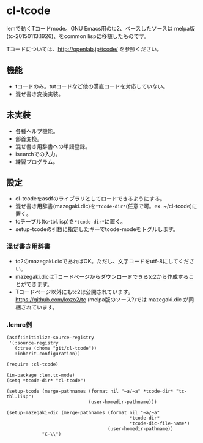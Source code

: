 # cl-tcode
lemで動くTコードmode。GNU Emacs用のtc2、ベースしたソースは melpa版(tc-20150113.1926)、をcommon lispに移植したものです。

Tコードについては、http://openlab.jp/tcode/ を参照ください。

## 機能
* tコードのみ。tutコードなど他の漢直コードを対応していない。
* 混ぜ書き変換実装。

## 未実装
* 各種ヘルプ機能。
* 部首変換。
* 混ぜ書き用辞書への単語登録。
* isearchでの入力。
* 練習プログラム。

## 設定
* cl-tcodeをasdfのライブラリとしてロードできるようにする。
* 混ぜ書き用辞書(mazegaki.dic)を`*tcode-dir*`(任意で可。ex. ~/cl-tcode)に置く。
* tcテーブル(tc-tbl.lisp)を`*tcode-dir*`に置く。
* setup-tcodeの引数に指定したキーでtcode-modeをトグルします。

### 混ぜ書き用辞書
* tc2のmazegaki.dicであればOK。ただし、文字コードをutf-8にしてください。
* mazegaki.dicはTコードページからダウンロードできるtc2から作成することができます。
* Tコードページ以外にもtc2は公開されています。 https://github.com/kozo2/tc (melpa版のソース?)では mazegaki.dic が同梱されています。

### .lemrc例
```
(asdf:initialize-source-registry
 '(:source-registry
   (:tree (:home "git/cl-tcode"))
   :inherit-configuration))

(require :cl-tcode)

(in-package :lem.tc-mode)
(setq *tcode-dir* "cl-tcode")

(setup-tcode (merge-pathnames (format nil "~a/~a" *tcode-dir* "tc-tbl.lisp")
                              (user-homedir-pathname)))

(setup-mazegaki-dic (merge-pathnames (format nil "~a/~a" 
                                             *tcode-dir*
                                             *tcode-dic-file-name*)
                                     (user-homedir-pathname))
             "C-\\")

```

